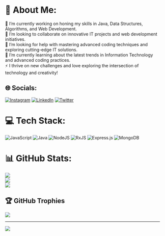 # 💫 About Me:
🔭 I’m currently working on honing my skills in Java, Data Structures, Algorithms, and Web Development.<br>👯 I’m looking to collaborate on innovative IT projects and web development initiatives.<br>🤝 I’m looking for help with mastering advanced coding techniques and exploring cutting-edge IT solutions.<br>🌱 I’m currently learning about the latest trends in Information Technology and advanced coding practices. <br>⚡ I thrive on new challenges and love exploring the intersection of technology and creativity!


## 🌐 Socials:
[![Instagram](https://img.shields.io/badge/Instagram-%23E4405F.svg?logo=Instagram&logoColor=white)](https://instagram.com/harshit__002) [![LinkedIn](https://img.shields.io/badge/LinkedIn-%230077B5.svg?logo=linkedin&logoColor=white)](https://linkedin.com/in/Harshitrastogi01) [![Twitter](https://img.shields.io/badge/Twitter-%231DA1F2.svg?logo=Twitter&logoColor=white)](https://twitter.com/codeRastogi) 

# 💻 Tech Stack:
![JavaScript](https://img.shields.io/badge/javascript-%23323330.svg?style=for-the-badge&logo=javascript&logoColor=%23F7DF1E) ![Java](https://img.shields.io/badge/java-%23ED8B00.svg?style=for-the-badge&logo=openjdk&logoColor=white) ![NodeJS](https://img.shields.io/badge/node.js-6DA55F?style=for-the-badge&logo=node.js&logoColor=white) ![RxJS](https://img.shields.io/badge/rxjs-%23B7178C.svg?style=for-the-badge&logo=reactivex&logoColor=white) ![Express.js](https://img.shields.io/badge/express.js-%23404d59.svg?style=for-the-badge&logo=express&logoColor=%2361DAFB) ![MongoDB](https://img.shields.io/badge/MongoDB-%234ea94b.svg?style=for-the-badge&logo=mongodb&logoColor=white)

# 📊 GitHub Stats:
![](https://github-readme-stats.vercel.app/api?username=codeRastogi&theme=dark&hide_border=false&include_all_commits=true&count_private=true)<br/>
![](https://github-readme-streak-stats.herokuapp.com/?user=codeRastogi&theme=dark&hide_border=false)<br/>
![](https://github-readme-stats.vercel.app/api/top-langs/?username=codeRastogi&theme=dark&hide_border=false&include_all_commits=true&count_private=true&layout=compact)

## 🏆 GitHub Trophies
![](https://github-profile-trophy.vercel.app/?username=codeRastogi&theme=radical&no-frame=false&no-bg=true&margin-w=4)

---
[![](https://visitcount.itsvg.in/api?id=codeRastogi&icon=0&color=0)](https://visitcount.itsvg.in)

<!-- Proudly created with GPRM ( https://gprm.itsvg.in ) -->
